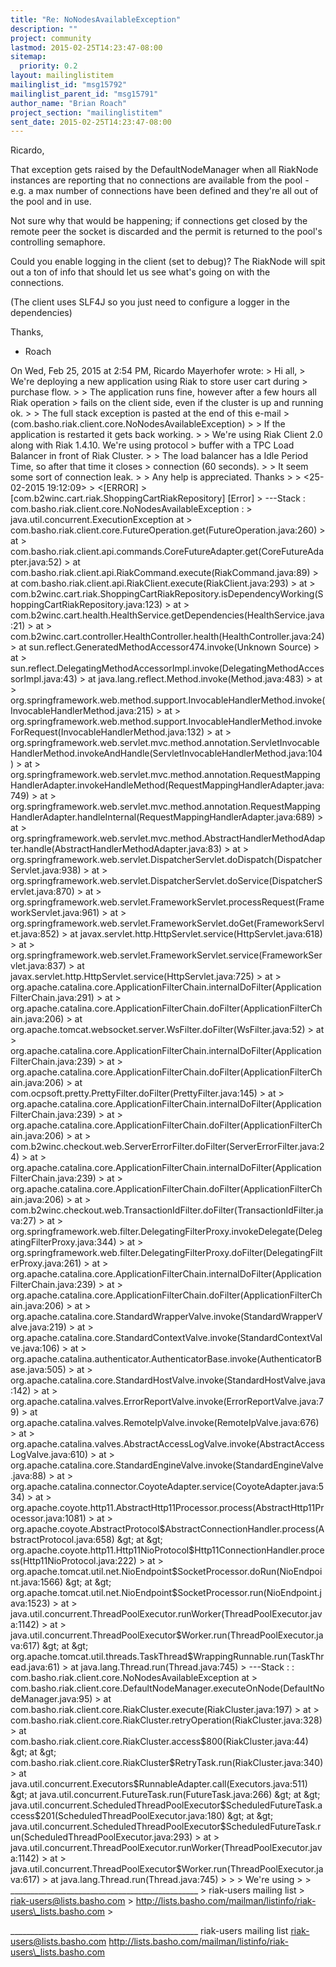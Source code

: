 ```yaml
---
title: "Re: NoNodesAvailableException"
description: ""
project: community
lastmod: 2015-02-25T14:23:47-08:00
sitemap:
  priority: 0.2
layout: mailinglistitem
mailinglist_id: "msg15792"
mailinglist_parent_id: "msg15791"
author_name: "Brian Roach"
project_section: "mailinglistitem"
sent_date: 2015-02-25T14:23:47-08:00
---
```



Ricardo,

That exception gets raised by the DefaultNodeManager when all RiakNode
instances are reporting that no connections are available from the
pool - e.g. a max number of connections have been defined and they're
all out of the pool and in use.

Not sure why that would be happening; if connections get closed by the
remote peer the socket is discarded and the permit is returned to the
pool's controlling semaphore.

Could you enable logging in the client (set to debug)? The RiakNode
will spit out a ton of info that should let us see what's going on
with the connections.

(The client uses SLF4J so you just need to configure a logger in the
dependencies)

Thanks,
- Roach


On Wed, Feb 25, 2015 at 2:54 PM, Ricardo Mayerhofer
 wrote:
&gt; Hi all,
&gt; We're deploying a new application using Riak to store user cart during
&gt; purchase flow.
&gt;
&gt; The application runs fine, however after a few hours all Riak operation
&gt; fails on the client side, even if the cluster is up and running ok.
&gt;
&gt; The full stack exception is pasted at the end of this e-mail
&gt; (com.basho.riak.client.core.NoNodesAvailableException)
&gt;
&gt; If the application is restarted it gets back working.
&gt;
&gt; We're using Riak Client 2.0 along with Riak 1.4.10. We're using protocol
&gt; buffer with a TPC Load Balancer in front of Riak Cluster.
&gt;
&gt; The load balancer has a Idle Period Time, so after that time it closes
&gt; connection (60 seconds).
&gt;
&gt; It seem some sort of connection leak.
&gt;
&gt; Any help is appreciated. Thanks
&gt;
&gt; &lt;25-02-2015 19:12:09&gt; 
&gt;   &lt;[ERROR]
&gt; [com.b2winc.cart.riak.ShoppingCartRiakRepository] [Error]
&gt; ---Stack : com.basho.riak.client.core.NoNodesAvailableException :
&gt; java.util.concurrent.ExecutionException at
&gt; com.basho.riak.client.core.FutureOperation.get(FutureOperation.java:260)
&gt; at
&gt; com.basho.riak.client.api.commands.CoreFutureAdapter.get(CoreFutureAdapter.java:52)
&gt; at com.basho.riak.client.api.RiakCommand.execute(RiakCommand.java:89)
&gt; at com.basho.riak.client.api.RiakClient.execute(RiakClient.java:293)
&gt; at
&gt; com.b2winc.cart.riak.ShoppingCartRiakRepository.isDependencyWorking(ShoppingCartRiakRepository.java:123)
&gt; at
&gt; com.b2winc.cart.health.HealthService.getDependencies(HealthService.java:21)
&gt; at
&gt; com.b2winc.cart.controller.HealthController.health(HealthController.java:24)
&gt; at sun.reflect.GeneratedMethodAccessor474.invoke(Unknown Source)
&gt; at
&gt; sun.reflect.DelegatingMethodAccessorImpl.invoke(DelegatingMethodAccessorImpl.java:43)
&gt; at java.lang.reflect.Method.invoke(Method.java:483)
&gt; at
&gt; org.springframework.web.method.support.InvocableHandlerMethod.invoke(InvocableHandlerMethod.java:215)
&gt; at
&gt; org.springframework.web.method.support.InvocableHandlerMethod.invokeForRequest(InvocableHandlerMethod.java:132)
&gt; at
&gt; org.springframework.web.servlet.mvc.method.annotation.ServletInvocableHandlerMethod.invokeAndHandle(ServletInvocableHandlerMethod.java:104)
&gt; at
&gt; org.springframework.web.servlet.mvc.method.annotation.RequestMappingHandlerAdapter.invokeHandleMethod(RequestMappingHandlerAdapter.java:749)
&gt; at
&gt; org.springframework.web.servlet.mvc.method.annotation.RequestMappingHandlerAdapter.handleInternal(RequestMappingHandlerAdapter.java:689)
&gt; at
&gt; org.springframework.web.servlet.mvc.method.AbstractHandlerMethodAdapter.handle(AbstractHandlerMethodAdapter.java:83)
&gt; at
&gt; org.springframework.web.servlet.DispatcherServlet.doDispatch(DispatcherServlet.java:938)
&gt; at
&gt; org.springframework.web.servlet.DispatcherServlet.doService(DispatcherServlet.java:870)
&gt; at
&gt; org.springframework.web.servlet.FrameworkServlet.processRequest(FrameworkServlet.java:961)
&gt; at
&gt; org.springframework.web.servlet.FrameworkServlet.doGet(FrameworkServlet.java:852)
&gt; at javax.servlet.http.HttpServlet.service(HttpServlet.java:618)
&gt; at
&gt; org.springframework.web.servlet.FrameworkServlet.service(FrameworkServlet.java:837)
&gt; at javax.servlet.http.HttpServlet.service(HttpServlet.java:725)
&gt; at
&gt; org.apache.catalina.core.ApplicationFilterChain.internalDoFilter(ApplicationFilterChain.java:291)
&gt; at
&gt; org.apache.catalina.core.ApplicationFilterChain.doFilter(ApplicationFilterChain.java:206)
&gt; at org.apache.tomcat.websocket.server.WsFilter.doFilter(WsFilter.java:52)
&gt; at
&gt; org.apache.catalina.core.ApplicationFilterChain.internalDoFilter(ApplicationFilterChain.java:239)
&gt; at
&gt; org.apache.catalina.core.ApplicationFilterChain.doFilter(ApplicationFilterChain.java:206)
&gt; at com.ocpsoft.pretty.PrettyFilter.doFilter(PrettyFilter.java:145)
&gt; at
&gt; org.apache.catalina.core.ApplicationFilterChain.internalDoFilter(ApplicationFilterChain.java:239)
&gt; at
&gt; org.apache.catalina.core.ApplicationFilterChain.doFilter(ApplicationFilterChain.java:206)
&gt; at
&gt; com.b2winc.checkout.web.ServerErrorFilter.doFilter(ServerErrorFilter.java:24)
&gt; at
&gt; org.apache.catalina.core.ApplicationFilterChain.internalDoFilter(ApplicationFilterChain.java:239)
&gt; at
&gt; org.apache.catalina.core.ApplicationFilterChain.doFilter(ApplicationFilterChain.java:206)
&gt; at
&gt; com.b2winc.checkout.web.TransactionIdFilter.doFilter(TransactionIdFilter.java:27)
&gt; at
&gt; org.springframework.web.filter.DelegatingFilterProxy.invokeDelegate(DelegatingFilterProxy.java:344)
&gt; at
&gt; org.springframework.web.filter.DelegatingFilterProxy.doFilter(DelegatingFilterProxy.java:261)
&gt; at
&gt; org.apache.catalina.core.ApplicationFilterChain.internalDoFilter(ApplicationFilterChain.java:239)
&gt; at
&gt; org.apache.catalina.core.ApplicationFilterChain.doFilter(ApplicationFilterChain.java:206)
&gt; at
&gt; org.apache.catalina.core.StandardWrapperValve.invoke(StandardWrapperValve.java:219)
&gt; at
&gt; org.apache.catalina.core.StandardContextValve.invoke(StandardContextValve.java:106)
&gt; at
&gt; org.apache.catalina.authenticator.AuthenticatorBase.invoke(AuthenticatorBase.java:505)
&gt; at
&gt; org.apache.catalina.core.StandardHostValve.invoke(StandardHostValve.java:142)
&gt; at
&gt; org.apache.catalina.valves.ErrorReportValve.invoke(ErrorReportValve.java:79)
&gt; at org.apache.catalina.valves.RemoteIpValve.invoke(RemoteIpValve.java:676)
&gt; at
&gt; org.apache.catalina.valves.AbstractAccessLogValve.invoke(AbstractAccessLogValve.java:610)
&gt; at
&gt; org.apache.catalina.core.StandardEngineValve.invoke(StandardEngineValve.java:88)
&gt; at
&gt; org.apache.catalina.connector.CoyoteAdapter.service(CoyoteAdapter.java:534)
&gt; at
&gt; org.apache.coyote.http11.AbstractHttp11Processor.process(AbstractHttp11Processor.java:1081)
&gt; at
&gt; org.apache.coyote.AbstractProtocol$AbstractConnectionHandler.process(AbstractProtocol.java:658)
&gt; at
&gt; org.apache.coyote.http11.Http11NioProtocol$Http11ConnectionHandler.process(Http11NioProtocol.java:222)
&gt; at
&gt; org.apache.tomcat.util.net.NioEndpoint$SocketProcessor.doRun(NioEndpoint.java:1566)
&gt; at
&gt; org.apache.tomcat.util.net.NioEndpoint$SocketProcessor.run(NioEndpoint.java:1523)
&gt; at
&gt; java.util.concurrent.ThreadPoolExecutor.runWorker(ThreadPoolExecutor.java:1142)
&gt; at
&gt; java.util.concurrent.ThreadPoolExecutor$Worker.run(ThreadPoolExecutor.java:617)
&gt; at
&gt; org.apache.tomcat.util.threads.TaskThread$WrappingRunnable.run(TaskThread.java:61)
&gt; at java.lang.Thread.run(Thread.java:745)
&gt; ---Stack : : com.basho.riak.client.core.NoNodesAvailableException at
&gt; com.basho.riak.client.core.DefaultNodeManager.executeOnNode(DefaultNodeManager.java:95)
&gt; at com.basho.riak.client.core.RiakCluster.execute(RiakCluster.java:197)
&gt; at
&gt; com.basho.riak.client.core.RiakCluster.retryOperation(RiakCluster.java:328)
&gt; at com.basho.riak.client.core.RiakCluster.access$800(RiakCluster.java:44)
&gt; at
&gt; com.basho.riak.client.core.RiakCluster$RetryTask.run(RiakCluster.java:340)
&gt; at java.util.concurrent.Executors$RunnableAdapter.call(Executors.java:511)
&gt; at java.util.concurrent.FutureTask.run(FutureTask.java:266)
&gt; at
&gt; java.util.concurrent.ScheduledThreadPoolExecutor$ScheduledFutureTask.access$201(ScheduledThreadPoolExecutor.java:180)
&gt; at
&gt; java.util.concurrent.ScheduledThreadPoolExecutor$ScheduledFutureTask.run(ScheduledThreadPoolExecutor.java:293)
&gt; at
&gt; java.util.concurrent.ThreadPoolExecutor.runWorker(ThreadPoolExecutor.java:1142)
&gt; at
&gt; java.util.concurrent.ThreadPoolExecutor$Worker.run(ThreadPoolExecutor.java:617)
&gt; at java.lang.Thread.run(Thread.java:745)
&gt;
&gt;
&gt; We're using
&gt;
&gt; \_\_\_\_\_\_\_\_\_\_\_\_\_\_\_\_\_\_\_\_\_\_\_\_\_\_\_\_\_\_\_\_\_\_\_\_\_\_\_\_\_\_\_\_\_\_\_
&gt; riak-users mailing list
&gt; riak-users@lists.basho.com
&gt; http://lists.basho.com/mailman/listinfo/riak-users\_lists.basho.com
&gt;

\_\_\_\_\_\_\_\_\_\_\_\_\_\_\_\_\_\_\_\_\_\_\_\_\_\_\_\_\_\_\_\_\_\_\_\_\_\_\_\_\_\_\_\_\_\_\_
riak-users mailing list
riak-users@lists.basho.com
http://lists.basho.com/mailman/listinfo/riak-users\_lists.basho.com

